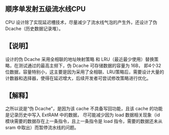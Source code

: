 顺序单发射五级流水线CPU
---------------

CPU 设计除了实现延迟槽技术，尽量减少了流水线气泡的产生外，还设计了伪 Dcache（历史数据记录堆）。

【说明】
---
设计的伪 Dcache 采用全相联的地址映射策略 和 LRU（最近最少使用）替换策略，在测试通过的最高主频下，伪 Dcache 可存储数据的容量为 16B，
即4个32位数据，容量特别小，这主要是因为采用了全相联、LRU策略后，需要设计大量的计数器和选择器，使得在延迟增大，后续开发者可尝试修改策略进行优化。

【解释】
---
之所以说是“伪 Dcache”，是因为该 cache 不具备写回功能，且该 cache 的功能是记录历史中写入 ExtRAM 中的数据，
尽可能减少因为 load 数据相关现象（id 模块需要的数据存在上一条指令，且上一条指令是 load 指令，需要的数据还未从sram 中取出）而暂停流水线的问题。  
